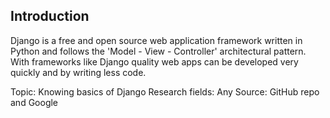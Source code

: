 ## Introduction

Django is a free and open source web application framework written in Python and follows the 'Model - View - Controller' architectural pattern. With frameworks like Django quality web apps can be developed very quickly and by writing less code.

Topic: Knowing basics of Django
Research fields: Any
Source: GitHub repo and Google
